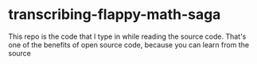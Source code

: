transcribing-flappy-math-saga
=============================

This repo is the code that I type in while reading the source code. That's one of the benefits of open source code, because you can learn from the source
